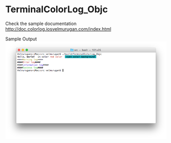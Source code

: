 # TerminalColorLog_Objc

Check the sample documentation http://doc.colorlog.iosvelmurugan.com/index.html

Sample Output<br>
![Sample output](/ScreenShot/SampleOutput.png?raw=true "Sample Output")
